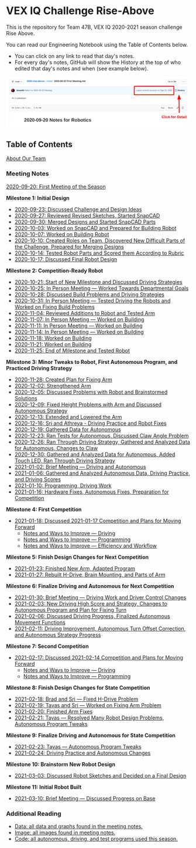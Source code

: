 # VEX IQ Challenge Rise-Above

This is the repository for Team 47B, VEX IQ 2020-2021 season challenge Rise Above.

You can read our Engineering Notebook using the Table of Contents below.  
- You can click on any link to read that day's notes.
- For every day's notes, GitHub will show the History at the top of who edited that day's notes and when (see example below).

![History and Timestamp](./img/readme-history.png)

## Table of Contents

[About Our Team](./notes/Team%20Bios.md)  

### Meeting Notes

[2020-09-20: First Meeting of the Season](./notes/2020-09-20%20First%20Meeting.md)

**Milestone 1: Initial Design**
- [2020-09-23: Discussed Challenge and Design Ideas](./notes/2020-09-23%20Remote%20Meeting.md)
- [2020-09-27: Reviewed Revised Sketches, Started SnapCAD](./notes/2020-09-27%20Meeting%20Notes.md)
- [2020-09-30: Merged Designs and Started SnapCAD Parts](./notes/2020-09-30%20Meeting%20Notes.md)
- [2020-10-03: Worked on SnapCAD and Prepared for Building Robot](./notes/2020-10-03%20Meeting%20Notes.md)
- [2020-10-07: Worked on Building Robot](./notes/2020-10-07%20Meeting%20Notes.md)
- [2020-10-10: Created Roles on Team, Discovered New Difficult Parts of the Challenge, Prepared for Merging Designs](./notes/2020-10-10%20Meeting%20Notes.md)
- [2020-10-14: Tested Robot Parts and Scored them According to Rubric](./notes/2020-10-14%20Meeting%20Notes.md)
- [2020-10-17: Discussed Final Robot Design](./notes/2020-10-17%20Meeting%20Notes.md)

**Milestone 2: Competition-Ready Robot**
- [2020-10-21: Start of New Milestone and Discussed Driving Strategies](./notes/2020-10-21%20Meeting%20Notes.md)
- [2020-10-25: In Person Meeting — Worked Towards Departmental Goals](./notes/2020-10-25%20Meeting%20Notes.md)
- [2020-10-28: Discussed Build Problems and Driving Strategies](./notes/2020-10-28%20Meeting%20Notes.md)
- [2020-10-31: In Person Meeting — Tested Driving the Robots and Worked on Fixing Build Problems](./notes/2020-10-31%20Meeting%20Notes.md)
- [2020-11-04: Reviewed Additions to Robot and Tested Arm](./notes/2020-11-04%20Meeting%20Notes.md)
- [2020-11-07: In Person Meeting — Worked on Building](./notes/2020-11-07%20Meeting%20Notes.md)
- [2020-11-11: In Person Meeting — Worked on Building](./notes/2020-11-11%20Meeting%20Notes.md)
- [2020-11-14: In Person Meeting — Worked on Building](./notes/2020-11-14%20Meeting%20Notes.md)
- [2020-11-18: Worked on Building](./notes/2020-11-18%20Meeting%20Notes.md)
- [2020-11-21: Worked on Building](./notes/2020-11-21%20Meeting%20Notes.md)
- [2020-11-25: End of Milestone and Tested Robot](./notes/2020-11-25%20Meeting%20Notes.md)

**Milestone 3: Minor Tweaks to Robot, First Autonomous Program, and Practiced Driving Strategy**
- [2020-11-28: Created Plan for Fixing Arm](./notes/2020-11-28%20Meeting%20Notes.md)
- [2020-12-02: Strengthened Arm](./notes/2020-12-02%20Meeting%20Notes.md)
- [2020-12-05: Discussed Problems with Robot and Brainstormed Solutions](./notes/2020-12-05%20Meeting%20Notes.md)
- [2020-12-09: Fixed Height Problems with Arm and Discussed Autonomous Strategy](./notes/2020-12-09%20Meeting%20Notes.md)
- [2020-12-13: Extended and Lowered the Arm](./notes/2020-12-13%20Meeting%20Notes.md)
- [2020-12-16: Sri and Athreya - Driving Practice and Robot Fixes](./notes/2020-12-16%20Meeting%20Notes.md)
- [2020-12-19: Gathered Data for Autonomous](./notes/2020-12-19%20Meeting%20Notes.md)
- [2020-12-23: Ran Tests for Autonomous, Discussed Claw Angle Problem](./notes/2020-12-23%20Meeting%20Notes.md)
- [2020-12-26: Ran Through Driving Strategy, Gathered and Analyzed Data for Autonomous, Changes to Claw](./notes/2020-12-26%20Meeting%20Notes.md)
- [2020-12-30: Gathered and Analyzed Data for Autonomous, Added Touch LED, Ran Through Driving Strategy](./notes/2020-12-30%20Meeting%20Notes.md)
- [2021-01-02: Brief Meeting — Driving and Autonomous](./notes/2021-01-02%20Meeting%20Notes.md)
- [2021-01-06: Gathered and Analyzed Autonomous Data, Driving Practice, and Driving Scores](./notes/2021-01-06%20Meeting%20Notes.md)
- [2021-01-10: Programming, Driving Work](./notes/2021-01-10%20Meeting%20Notes.md)
- [2021-01-16: Hardware Fixes, Autonomous Fixes, Preparation for Competition](./notes/2021-01-16%20Meeting%20Notes.md)

**Milestone 4: First Competition**
- [2021-01-18: Discussed 2021-01-17 Competition and Plans for Moving Forward](./notes/2021-01-18%20Meeting%20Notes.md)
  - [Notes and Ways to Improve — Driving](./notes/2021-01-18%20Meeting%20Notes.md#driving-notes)
  - [Notes and Ways to Improve — Programming](./notes/2021-01-18%20Meeting%20Notes.md#programming-notes)
  - [Notes and Ways to Improve — Efficiency and Workflow](./notes/2021-01-18%20Meeting%20Notes.md#efficiency-and-workflow-improvements)
  
**Milestone 5: Finish Design Changes for Next Competition**
- [2021-01-23: Finished New Arm, Adapted Program](./notes/2021-01-23%20Meeting%20Notes.md)
- [2021-01-27: Rebuilt H-Drive, Brain Mounting, and Parts of Arm](./notes/2021-01-27%20Meeting%20Notes.md)

**Milestone 6: Finalize Driving and Autonomous for Next Competition**
- [2021-01-30: Brief Meeting — Driving Work and Driver Control Changes](./notes/2021-01-30%20Meeting%20Notes.md)
- [2021-02-03: New Driving High Score and Strategy, Changes to Autonomous Program and Plan for Fixing Turn](./notes/2021-02-03%20Meeting%20Notes.md)
- [2021-02-06: Discussed Driving Progress, Finalized Autonomous Movement Functions](./notes/2021-02-06%20Meeting%20Notes.md)
- [2021-02-11: Driving Improvement, Autonomous Turn Offset Correction, and Autonomous Strategy Progress](./notes/2021-02-11%20Meeting%20Notes.md)

**Milestone 7: Second Competition**
- [2021-02-17: Discussed 2021-02-14 Competition and Plans for Moving Forward](./notes/2021-02-17%20Meeting%20Notes.md)
  - [Notes and Ways to Improve — Driving](./notes/2021-02-17%20Meeting%20Notes.md#driving-notes)
  - [Notes and Ways to Improve — Programming](./notes/2021-02-17%20Meeting%20Notes.md#programming-notes)

**Milestone 8: Finish Design Changes for State Competition**
- [2021-02-18: Brad and Sri — Fixed H-Drive Problem](./notes/2021-02-18%20Meeting%20Notes.md)
- [2021-02-19: Tavas and Sri — Worked on Fixing Arm Problem](./notes/2021-02-19%20Meeting%20Notes.md)
- [2021-02-20: Finished Arm Fixes](./notes/2021-02-20%20Meeting%20Notes.md)
- [2021-02-21: Tavas — Resolved Many Robot Design Problems, Autonomous Program Tweaks](./notes/2021-02-21%20Meeting%20Notes.md)

**Milestone 9: Finalize Driving and Autonomous for State Competition**
- [2021-02-23: Tavas — Autonomous Program Tweaks](./notes/2021-02-23%20Meeting%20Notes.md)
- [2021-02-24: Driving Practice and Autonomous Changes](./notes/2021-02-24%20Meeting%20Notes.md)

**Milestone 10: Brainstorm New Robot Design**
- [2021-03-03: Discussed Robot Sketches and Decided on a Final Design](./notes/2021-03-03%20Meeting%20Notes.md)

**Milestone 11: Initial Robot Built**
- [2021-03-10: Brief Meeting — Discussed Progress on Base](./notes/2021-03-10%20Meeting%20Notes.md)

### Additional Reading

- [Data: all data and graphs found in the meeting notes.](./data/README.md)
- [Image: all images found in meeting notes.](./img)
- [Code: all autonomous, driving, and test programs used this season.](./code)
